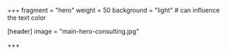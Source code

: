 +++
fragment = "hero"
weight = 50
background = "light" # can influence the text color

[header]
  image = "main-hero-consulting.jpg"

+++
